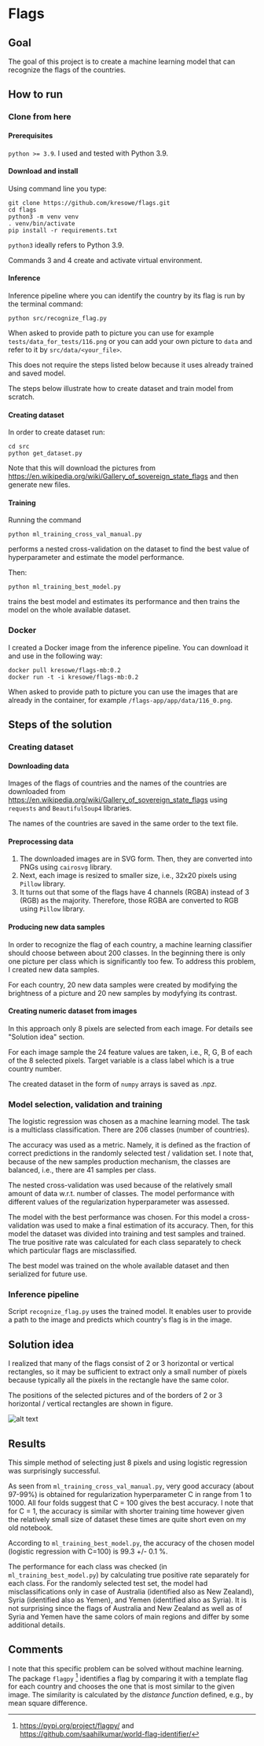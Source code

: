 # Flags

## Goal 

The goal of this project is to create a machine learning model that can recognize the flags of the countries.

## How to run

### Clone from here

#### Prerequisites

`python >= 3.9`. I used and tested with Python 3.9.

#### Download and install

Using command line you type:

```commandline
git clone https://github.com/kresowe/flags.git
cd flags
python3 -m venv venv  
. venv/bin/activate
pip install -r requirements.txt 
```

`python3` ideally refers to Python 3.9.

Commands 3 and 4 create and activate virtual environment.

#### Inference

Inference pipeline where you can identify the country by its flag is run by the terminal command:

```commandline
python src/recognize_flag.py 
```

When asked to provide path to picture you can use for example `tests/data_for_tests/116.png` or you can add your own picture to `data` and refer to it by `src/data/<your_file>`.

This does not require the steps listed below because it uses already trained and saved model.

The steps below illustrate how to create dataset and train model from scratch.

#### Creating dataset

In order to create dataset run:

```commandline
cd src
python get_dataset.py 
```

Note that this will download the pictures from  https://en.wikipedia.org/wiki/Gallery_of_sovereign_state_flags and then generate new files. 

#### Training 

Running the command

```commandline
python ml_training_cross_val_manual.py 
```

performs a nested cross-validation on the dataset to find the best value of hyperparameter and estimate the model performance.

Then:

```commandline
python ml_training_best_model.py
```

trains the best model and estimates its performance and then trains the model on the whole available dataset.

### Docker

I created a Docker image from the inference pipeline. You can download it and use in the following way:
```commandline
docker pull kresowe/flags-mb:0.2
docker run -t -i kresowe/flags-mb:0.2
```

When asked to provide path to picture you can use the images that are already in the container, for example `/flags-app/app/data/116_0.png`.


## Steps of the solution

### Creating dataset

#### Downloading data

Images of the flags of countries and the names of the countries are downloaded from https://en.wikipedia.org/wiki/Gallery_of_sovereign_state_flags using `requests` and `BeautifulSoup4` libraries. 

The names of the countries are saved in the same order to the text file.

#### Preprocessing data

1. The downloaded images are in SVG form. Then, they are converted into PNGs using `cairosvg` library.
2. Next, each image is resized to smaller size, i.e., 32x20 pixels using `Pillow` library.
3. It turns out that some of the flags have 4 channels (RGBA) instead of 3 (RGB) as the majority. Therefore, those RGBA are converted to RGB using `Pillow` library. 

#### Producing new data samples

In order to recognize the flag of each country, a machine learning classifier should choose between about 200 classes. In the beginning there is only one picture per class which is significantly too few. To address this problem, I created new data samples.

For each country, 20 new data samples were created by modifying the brightness of a picture and 20 new samples by modyfying its contrast.

#### Creating numeric dataset from images

In this approach only 8 pixels are selected from each image. For details see "Solution idea" section. 

For each image sample the 24 feature values are taken, i.e., R, G, B of each of the 8 selected pixels. Target variable is a class label which is a true country number.

The created dataset in the form of `numpy` arrays is saved as .npz.

### Model selection, validation and training

The logistic regression was chosen as a machine learning model. The task is a multiclass classification. There are 206 classes (number of countries).

The accuracy was used as a metric. Namely, it is defined as the fraction of correct predictions in the randomly selected test / validation set. I note that, because of the new samples production mechanism, the classes are balanced, i.e., there are 41 samples per class.  

The nested cross-validation was used because of the relatively small amount of data w.r.t. number of classes. The model performance with different values of the regularization hyperparameter was assessed.

The model with the best performance was chosen. For this model a cross-validation was used to make a final estimation of its accuracy. Then, for this model the dataset was divided into training and test samples and trained. The true positive rate was calculated for each class separately to check which particular flags are misclassified. 

The best model was trained on the whole available dataset and then serialized for future use.

### Inference pipeline

Script `recognize_flag.py` uses the trained model. It enables user to provide a path to the image and predicts which country's flag is in the image.

## Solution idea

I realized that many of the flags consist of 2 or 3 horizontal or vertical rectangles, so it may be sufficient to extract only a small number of pixels because typically all the pixels in the rectangle have the same color.

The positions of the selected pictures and of the borders of 2 or 3 horizontal / vertical rectangles are shown in figure.

![alt text](https://github.com/kresowe/flags/blob/master/src/img/pixels.png?raw=true)

## Results

This simple method of selecting just 8 pixels and using logistic regression was surprisingly successful.

As seen from `ml_training_cross_val_manual.py`, very good accuracy (about 97-99%) is obtained for regularization hyperparameter C in range from 1 to 1000. All four folds suggest that C = 100 gives the best accuracy. I note that for C = 1, the accuracy is similar with shorter training time however given the relatively small size of dataset these times are quite short even on my old notebook.

According to `ml_training_best_model.py`, the accuracy of the chosen model (logistic regression with C=100) is 99.3 +/- 0.1 %. 

The performance for each class was checked (in `ml_training_best_model.py`) by calculating true positive rate separately for each class. For the randomly selected test set, the model had misclassifications only in case of Australia (identified also as New Zealand), Syria (identified also as Yemen), and Yemen (identified also as Syria). It is not surprising since the flags of Australia and New Zealand as well as of Syria and Yemen have the same colors of main regions and differ by some additional details.

## Comments

I note that this specific problem can be solved without machine learning. The package `flagpy` [^1] identifies a flag by comparing it with a template flag for each country and chooses the one that is most similar to the given image. The similarity is calculated by the *distance function* defined, e.g., by mean square difference.   


[^1]: https://pypi.org/project/flagpy/ and https://github.com/saahilkumar/world-flag-identifier/